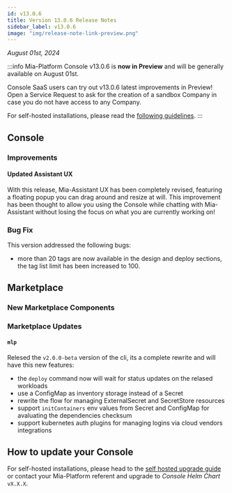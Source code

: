 ```yaml
---
id: v13.0.6
title: Version 13.0.6 Release Notes
sidebar_label: v13.0.6
image: "img/release-note-link-preview.png"
---
```


_August 01st, 2024_

:::info
Mia-Platform Console v13.0.6 is **now in Preview** and will be generally available on August 01st.

Console SaaS users can try out v13.0.6 latest improvements in Preview! Open a Service Request to ask for the creation of a sandbox Company in case you do not have access to any Company.

For self-hosted installations, please read the [following guidelines](#how-to-update-your-console).
:::

## Console

### Improvements

#### Updated Assistant UX

With this release, Mia-Assistant UX has been completely revised, featuring a floating popup you can drag around and resize at will. This improvement has been thought to allow you using the Console while chatting with Mia-Assistant without losing the focus on what you are currently working on!

### Bug Fix

This version addressed the following bugs:

- more than 20 tags are now available in the design and deploy sections, the tag list limit has been increased to 100.

## Marketplace

### New Marketplace Components

### Marketplace Updates

#### `mlp`

Relesed the `v2.0.0-beta` version of the cli, its a complete rewrite and will have this new features:

* the `deploy` command now will wait for status updates on the relased workloads
* use a ConfigMap as inventory storage instead of a Secret
* rewrite the flow for managing ExternalSecret and SecretStore resources
* support `initContainers` env values from Secret and ConfigMap for avaluating the dependencies checksum
* support kubernetes auth plugins for managing logins via cloud vendors integrations

## How to update your Console

For self-hosted installations, please head to the [self hosted upgrade guide](/infrastructure/self-hosted/installation-chart/100_how-to-upgrade.md) or contact your Mia-Platform referent and upgrade to _Console Helm Chart_ `vX.X.X`.
